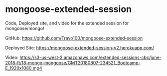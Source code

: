 # mongoose-extended-session
Code, Deployed site, and video for the extended session for mongoose/mongo! 

GitHub: https://github.com/Travo100/mongoose-extended-session

Deployed Site: https://mongoose-extended-session-v2.herokuapp.com/

Video:  https://s3-us-west-2.amazonaws.com/extended-sessions-cbc/june-2018-ft/18-mongo-mongoose/GMT20180807-234521_Bootcamp-E_1920x1080.mp4